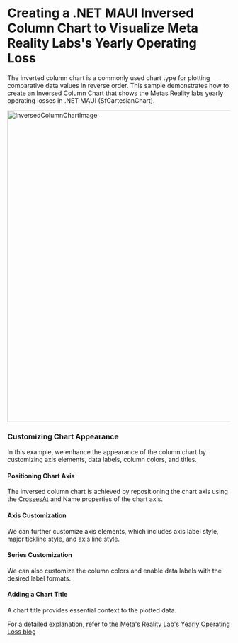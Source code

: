 # Creating a .NET MAUI Inversed Column Chart to Visualize Meta Reality Labs's Yearly Operating Loss 
The inverted column chart is a commonly used chart type for plotting comparative data values in reverse order. This sample demonstrates how to create an Inversed Column Chart that shows the Metas Reality labs yearly operating losses in .NET MAUI (SfCartesianChart).

<img width="702" alt="InversedColumnChartImage" src="https://github.com/SyncfusionExamples/Creating-a-.NET-MAUI-Inversed-Column-Chart-to-Visualize-Meta-Reality-Labs-s-Yearly-Operating-Loss/assets/105496706/be610823-02a1-4ab5-8450-8280e4931d1a">

### Customizing Chart Appearance
In this example, we enhance the appearance of the column chart by customizing axis elements, data labels, column colors, and titles.

#### Positioning Chart Axis
The inversed column chart is achieved by repositioning the chart axis using the [CrossesAt](https://help.syncfusion.com/cr/maui/Syncfusion.Maui.Charts.ChartAxis.html#Syncfusion_Maui_Charts_ChartAxis_CrossesAt) and Name properties of the chart axis.

#### Axis Customization
We can further customize axis elements, which includes axis label style, major tickline style, and axis line style.
 
#### Series Customization
We can also customize the column colors and enable data labels with the desired label formats.

#### Adding a Chart Title
A chart title provides essential context to the plotted data.

For a detailed explanation, refer to the [Meta's Reality Lab's Yearly Operating Loss blog](https://www.syncfusion.com/blogs/post/dotnet-maui-inversed-column-chart-visualize-yearly-operating-loss-data.aspx) 
